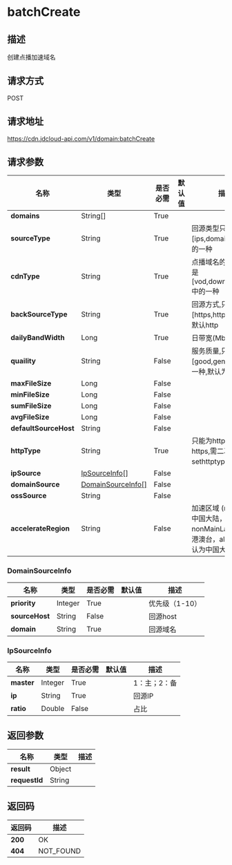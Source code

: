 # batchCreate


## 描述
创建点播加速域名

## 请求方式
POST

## 请求地址
https://cdn.jdcloud-api.com/v1/domain:batchCreate


## 请求参数
|名称|类型|是否必需|默认值|描述|
|---|---|---|---|---|
|**domains**|String[]|True| | |
|**sourceType**|String|True| |回源类型只能是[ips,domain,oss]中的一种|
|**cdnType**|String|True| |点播域名的类型只能是[vod,download,web]中的一种|
|**backSourceType**|String|True| |回源方式,只能是[https,http]中的一种,默认http|
|**dailyBandWidth**|Long|True| |日带宽(Mbps)|
|**quaility**|String|False| |服务质量,只能是[good,general]中的一种,默认为good|
|**maxFileSize**|Long|False| | |
|**minFileSize**|Long|False| | |
|**sumFileSize**|Long|False| | |
|**avgFileSize**|Long|False| | |
|**defaultSourceHost**|String|False| | |
|**httpType**|String|True| |只能为http,如设置https,需二次调用sethttptype接口 |
|**ipSource**|[IpSourceInfo[]](#ipsourceinfo)|False| | |
|**domainSource**|[DomainSourceInfo[]](#domainsourceinfo)|False| | |
|**ossSource**|String|False| | |
|**accelerateRegion**|String|False| |加速区域 (mainLand:中国大陆，nonMainLand:海外加港澳台，all:全球)默认为中国大陆|

### <div id="DomainSourceInfo">DomainSourceInfo</div>
|名称|类型|是否必需|默认值|描述|
|---|---|---|---|---|
|**priority**|Integer|True| |优先级（1-10）|
|**sourceHost**|String|False| |回源host|
|**domain**|String|True| |回源域名|
### <div id="IpSourceInfo">IpSourceInfo</div>
|名称|类型|是否必需|默认值|描述|
|---|---|---|---|---|
|**master**|Integer|True| |1：主；2：备|
|**ip**|String|True| |回源IP|
|**ratio**|Double|False| |占比|

## 返回参数
|名称|类型|描述|
|---|---|---|
|**result**|Object| |
|**requestId**|String| |


## 返回码
|返回码|描述|
|---|---|
|**200**|OK|
|**404**|NOT_FOUND|
